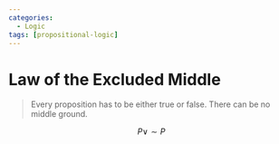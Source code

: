 ```yaml
---
categories:
  - Logic
tags: [propositional-logic]
---
```


# Law of the Excluded Middle

> Every proposition has to be either true or false. There can be no middle ground.

$$
P \lor \sim P
$$
